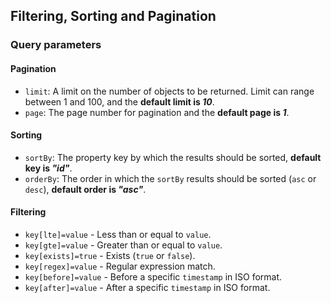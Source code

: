 ## Filtering, Sorting and Pagination

### Query parameters

#### Pagination

- `limit`: A limit on the number of objects to be returned. Limit can range between 1 and 100, and the **default limit is _10_**.
- `page`: The page number for pagination and the **default page is _1_**.

#### Sorting

- `sortBy`: The property key by which the results should be sorted, **default key is _"id"_**.
- `orderBy`: The order in which the `sortBy` results should be sorted (`asc` or `desc`), **default order is _"asc"_**.

#### Filtering

- `key[lte]=value` - Less than or equal to `value`.
- `key[gte]=value` - Greater than or equal to `value`.
- `key[exists]=true` - Exists (`true` or `false`).
- `key[regex]=value` - Regular expression match.
- `key[before]=value` - Before a specific `timestamp` in ISO format.
- `key[after]=value` - After a specific `timestamp` in ISO format.
